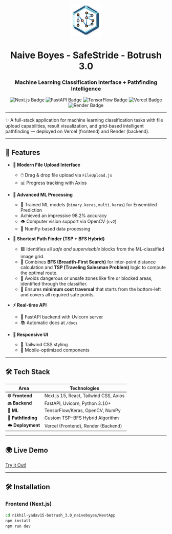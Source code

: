 <p align="center">
  <img src="NextApp/app/icon.svg" alt="Naive Boyes Logo" height="100"/>
</p>

<h1 align="center">
  Naive Boyes - SafeStride - Botrush 3.0
</h1>

<h3 align="center">
  Machine Learning Classification Interface + Pathfinding Intelligence
</h3>

<p align="center">
  <img src="https://img.shields.io/badge/Next.js-000000?style=for-the-badge&logo=next.js&logoColor=white" alt="Next.js Badge"/>
  <img src="https://img.shields.io/badge/FastAPI-%231572B6.svg?style=for-the-badge&logo=fastapi&logoColor=white" alt="FastAPI Badge"/>
  <img src="https://img.shields.io/badge/TensorFlow-%23FF6F00.svg?style=for-the-badge&logo=TensorFlow&logoColor=white" alt="TensorFlow Badge"/>
  <img src="https://img.shields.io/badge/Vercel-%23000000.svg?style=for-the-badge&logo=vercel&logoColor=white" alt="Vercel Badge"/>
  <img src="https://img.shields.io/badge/Backend%20on-Render-46d3ff?style=for-the-badge&logo=render" alt="Render Badge"/>
</p>

---


✨ A full-stack application for machine learning classification tasks with file upload capabilities, result visualization, and grid-based intelligent pathfinding — deployed on Vercel (frontend) and Render (backend).

---

## 🚀 Features

- **📁 Modern File Upload Interface**
  - 🖱️ Drag & drop file upload via `FileUpload.js`
  - 📊 Progress tracking with Axios

- **🧠 Advanced ML Processing**
  - 🤖 Trained ML models (`binary.keras`, `multi.keras`) for Ensembled Prediction
  - Achieved an impressive 98.2% accuracy
  - 👁️ Computer vision support via OpenCV (`cv2`)
  - 🔢 NumPy-based data processing

- **🧭 Shortest Path Finder (TSP + BFS Hybrid)**
  - 🟩 Identifies all *safe and supervisable* blocks from the ML-classified image grid.
  - 🧠 Combines **BFS (Breadth-First Search)** for inter-point distance calculation and **TSP (Traveling Salesman Problem)** logic to compute the optimal route.
  - 🚫 Avoids dangerous or unsafe zones like fire or blocked areas, identified through the classifier.
  - 🔄 Ensures **minimum cost traversal** that starts from the bottom-left and covers all required safe points.

- **⚡ Real-time API**
  - 🚀 FastAPI backend with Uvicorn server
  - 📚 Automatic docs at `/docs`

- **📱 Responsive UI**
  - 🎨 Tailwind CSS styling
  - 📲 Mobile-optimized components

---

## 🛠️ Tech Stack

| Area            | Technologies                          |
|------------------|----------------------------------------|
| **🌐 Frontend**    | Next.js 15, React, Tailwind CSS, Axios |
| **🔙 Backend**     | FastAPI, Uvicorn, Python 3.10+        |
| **🤖 ML**          | TensorFlow/Keras, OpenCV, NumPy        |
| **🧭 Pathfinding** | Custom TSP-BFS Hybrid Algorithm        |
| **☁️ Deployment**  | Vercel (Frontend), Render (Backend)    |

---

## 🌍 Live Demo

  [Try it Out!](https://safe-strider.vercel.app/)

---

## 🛠️ Installation

### Frontend (Next.js)
```bash
cd nikhil-yadav15-botrush_3.0_naiveboyes/NextApp
npm install
npm run dev
